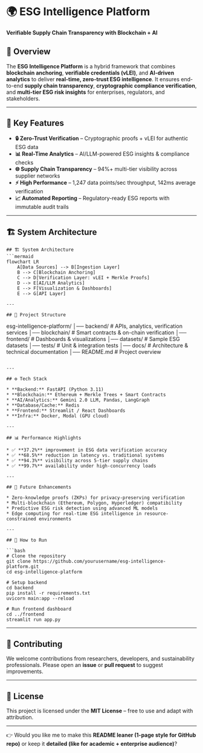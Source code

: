 # 🌍 ESG Intelligence Platform

**Verifiable Supply Chain Transparency with Blockchain + AI**

## 📌 Overview

The **ESG Intelligence Platform** is a hybrid framework that combines **blockchain anchoring**, **verifiable credentials (vLEI)**, and **AI-driven analytics** to deliver **real-time, zero-trust ESG intelligence**. It ensures end-to-end **supply chain transparency**, **cryptographic compliance verification**, and **multi-tier ESG risk insights** for enterprises, regulators, and stakeholders.

---

## 🚀 Key Features

* **🔒 Zero-Trust Verification** – Cryptographic proofs + vLEI for authentic ESG data
* **📊 Real-Time Analytics** – AI/LLM-powered ESG insights & compliance checks
* **🌐 Supply Chain Transparency** – 94%+ multi-tier visibility across supplier networks
* **⚡ High Performance** – 1,247 data points/sec throughput, 142ms average verification
* **📈 Automated Reporting** – Regulatory-ready ESG reports with immutable audit trails

---

## 🏗️ System Architecture

```mermaid
## 🏗️ System Architecture  
```mermaid
flowchart LR
    A[Data Sources] --> B[Ingestion Layer]
    B --> C[Blockchain Anchoring]
    C --> D[Verification Layer: vLEI + Merkle Proofs]
    D --> E[AI/LLM Analytics]
    E --> F[Visualization & Dashboards]
    E --> G[API Layer]

---

## 📂 Project Structure

```
esg-intelligence-platform/
│── backend/        # APIs, analytics, verification services
│── blockchain/     # Smart contracts & on-chain verification
│── frontend/       # Dashboards & visualizations
│── datasets/       # Sample ESG datasets
│── tests/          # Unit & integration tests
│── docs/           # Architecture & technical documentation
│── README.md       # Project overview
```

---

## ⚙️ Tech Stack

* **Backend:** FastAPI (Python 3.11)
* **Blockchain:** Ethereum + Merkle Trees + Smart Contracts
* **AI/Analytics:** Gemini 2.0 LLM, Pandas, LangGraph
* **Database/Cache:** Redis
* **Frontend:** Streamlit / React Dashboards
* **Infra:** Docker, Modal (GPU cloud)

---

## 📊 Performance Highlights

* ✅ **37.2%** improvement in ESG data verification accuracy
* ✅ **68.5%** reduction in latency vs. traditional systems
* ✅ **94.3%** visibility across 5-tier supply chains
* ✅ **99.7%** availability under high-concurrency loads

---

## 🔮 Future Enhancements

* Zero-knowledge proofs (ZKPs) for privacy-preserving verification
* Multi-blockchain (Ethereum, Polygon, Hyperledger) compatibility
* Predictive ESG risk detection using advanced ML models
* Edge computing for real-time ESG intelligence in resource-constrained environments

---

## 📖 How to Run

```bash
# Clone the repository
git clone https://github.com/yourusername/esg-intelligence-platform.git
cd esg-intelligence-platform

# Setup backend
cd backend
pip install -r requirements.txt
uvicorn main:app --reload

# Run frontend dashboard
cd ../frontend
streamlit run app.py
```

---

## 🤝 Contributing

We welcome contributions from researchers, developers, and sustainability professionals. Please open an **issue** or **pull request** to suggest improvements.

---

## 📜 License

This project is licensed under the **MIT License** – free to use and adapt with attribution.

---

👉 Would you like me to make this **README leaner (1-page style for GitHub repo)** or keep it **detailed (like for academic + enterprise audience)**?
